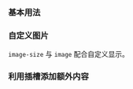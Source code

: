 <script setup>
import BaseExample from "../../examples/empty/base.vue"
import BaseExampleCode from "../../examples/empty/base.vue?raw"

import CustomImageExample from "../../examples/empty/custom-image.vue"
import CustomImageExampleCode from "../../examples/empty/custom-image.vue?raw"

import SlotExample from "../../examples/empty/slot.vue"
import SlotExampleCode from "../../examples/empty/slot.vue?raw"
</script>

### 基本用法

<ExamplePreview :code="BaseExampleCode">
  <BaseExample />
</ExamplePreview>

### 自定义图片

`image-size` 与 `image` 配合自定义显示。

<ExamplePreview :code="CustomImageExampleCode">
  <CustomImageExample />
</ExamplePreview>

### 利用插槽添加额外内容

<ExamplePreview :code="SlotExampleCode">
  <SlotExample />
</ExamplePreview>
